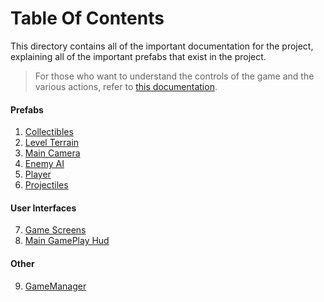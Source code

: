 # Table Of Contents
This directory contains all of the important documentation for the project, explaining all of the important prefabs that exist in the project.

> For those who want to understand the controls of the game and the various actions, refer to [this documentation](HowToPlay.md). 

#### Prefabs
1. [Collectibles](CollectiblesPrefab.md)
2. [Level Terrain](LevelTerrain.md)
3. [Main Camera](MainCameraPrefab.md)
4. [Enemy AI](EnemyAI.md)
5. [Player](PlayerPrefab.md)
6. [Projectiles](ProjectilesPrefab.md)

#### User Interfaces
7. [Game Screens](Screens.md)
8. [Main GamePlay Hud](HUD.md)

#### Other
9. [GameManager](GameManager.md)



